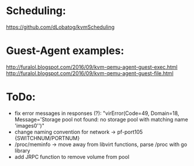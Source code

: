 # Scheduling:
https://github.com/dLobatog/kvmScheduling

# Guest-Agent examples:
http://furalol.blogspot.com/2016/09/kvm-qemu-agent-guest-exec.html
http://furalol.blogspot.com/2016/09/kvm-qemu-agent-guest-file.html

# ToDo:
  - fix error messages in responses (?):
    "virError(Code=49, Domain=18, Message='Storage pool not found: no storage pool with matching name 'images0'')"
  - change naming convention for network -> pf-port105 {SWITCHNUM/PORTNUM}
  - /proc/meminfo -> move away from libvirt functions, parse /proc with go library
  - add JRPC function to remove volume from pool

